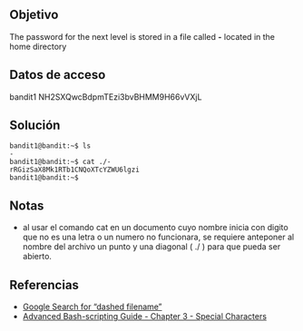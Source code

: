 ## Objetivo 
The password for the next level is stored in a file called **-** located in the home directory

## Datos de acceso
bandit1
NH2SXQwcBdpmTEzi3bvBHMM9H66vVXjL
## Solución
```
bandit1@bandit:~$ ls
-
bandit1@bandit:~$ cat ./-
rRGizSaX8Mk1RTb1CNQoXTcYZWU6lgzi
bandit1@bandit:~$
```
## Notas
- al usar el comando cat en un documento cuyo nombre inicia con digito que no es una letra o un numero no funcionara, se requiere anteponer al nombre del archivo un punto y una diagonal ( ./ ) para que pueda ser abierto.

## Referencias
- [Google Search for “dashed filename”](https://www.google.com/search?q=dashed+filename)
- [Advanced Bash-scripting Guide - Chapter 3 - Special Characters](http://tldp.org/LDP/abs/html/special-chars.html)
